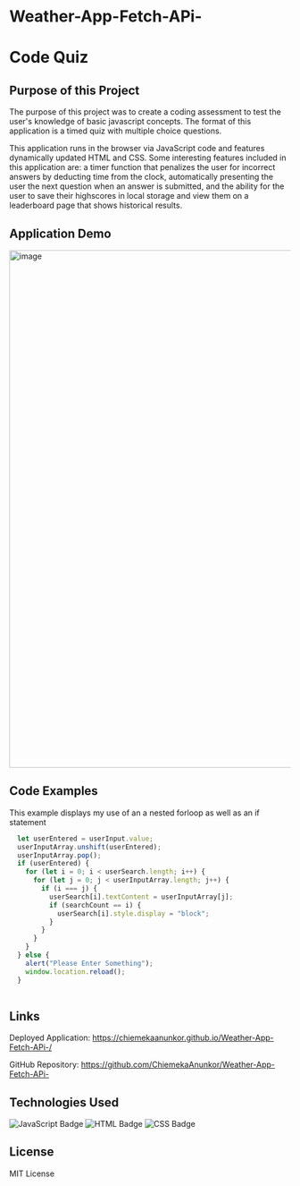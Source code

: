 # Weather-App-Fetch-APi-

# Code Quiz

## Purpose of this Project

The purpose of this project was to create a coding assessment to test the user's knowledge of basic javascript concepts. The format of this application is a timed quiz with multiple choice questions.

This application runs in the browser via JavaScript code and features dynamically updated HTML and CSS. Some interesting features included in this application are: a timer function that penalizes the user for incorrect answers by deducting time from the clock, automatically presenting the user the next question when an answer is submitted, and the ability for the user to save their highscores in local storage and view them on a leaderboard page that shows historical results.

## Application Demo
<img width="925" alt="image" src="https://user-images.githubusercontent.com/63639477/194747128-3aa74ff3-a63d-4f50-a41c-142560a675ae.png">


## Code Examples

This example displays my use of an a nested forloop as well as an if statement

```js
  let userEntered = userInput.value;
  userInputArray.unshift(userEntered);
  userInputArray.pop();
  if (userEntered) {
    for (let i = 0; i < userSearch.length; i++) {
      for (let j = 0; j < userInputArray.length; j++) {
        if (i === j) {
          userSearch[i].textContent = userInputArray[j];
          if (searchCount == i) {
            userSearch[i].style.display = "block";
          }
        }
      }
    }
  } else {
    alert("Please Enter Something");
    window.location.reload();
  }
  
```

## Links

Deployed Application:
https://chiemekaanunkor.github.io/Weather-App-Fetch-APi-/

GitHub Repository:
https://github.com/ChiemekaAnunkor/Weather-App-Fetch-APi-
## Technologies Used

![JavaScript Badge](https://img.shields.io/badge/Language-JavaScript-orange)
![HTML Badge](https://img.shields.io/badge/Language-HTML-green)
![CSS Badge](https://img.shields.io/badge/Language-CSS-blue)

## License

MIT License
